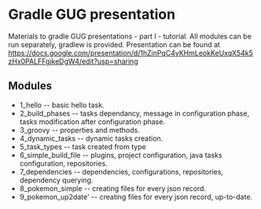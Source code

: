 Gradle GUG presentation
===============

Materials to gradle GUG presentations - part I - tutorial.
All modules can be run separately, gradlew is provided.
Presentation can be found at https://docs.google.com/presentation/d/1hZinPqC4yKHmLeokKeUxqX54k5zHx0PALFFgjkeDgW4/edit?usp=sharing

Modules
-------
* 1_hello -- basic hello task.
* 2_build_phases -- tasks dependancy, message in configuration phase, tasks modification after configuration phase.
* 3_groovy -- properties and methods.
* 4_dynamic_tasks -- dynamic tasks creation.
* 5_task_types -- task created from type
* 6_simple_build_file -- plugins, project configuration, java tasks configuration, repositories.
* 7_dependencies -- dependencies, configurations, repositories, dependency querying.
* 8_pokemon_simple -- creating files for every json record.
* 9_pokemon_up2date' -- creating files for every json record, up-to-date.

